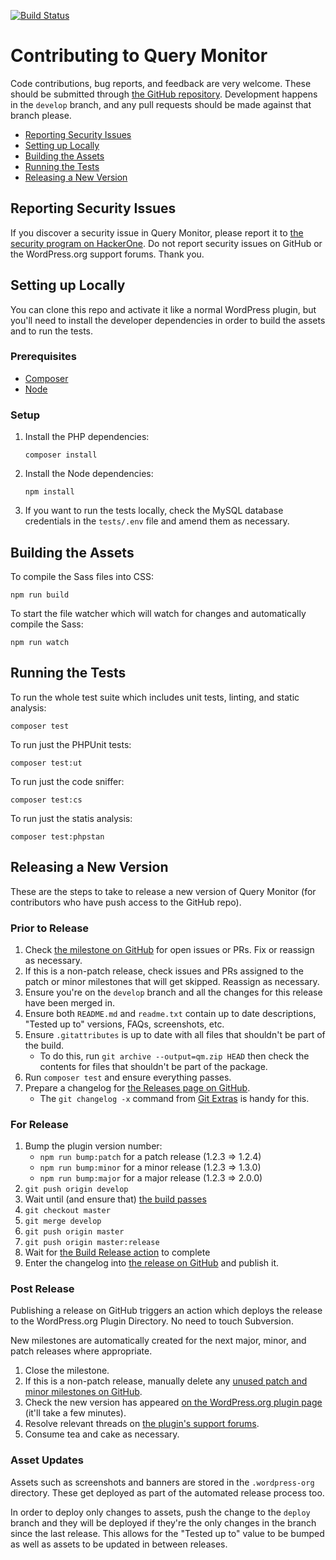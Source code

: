 [![Build Status](https://img.shields.io/badge/build-passing-brightgreen.svg?style=flat-square)](https://github.com/johnbillion/query-monitor/actions)

# Contributing to Query Monitor

Code contributions, bug reports, and feedback are very welcome. These should be submitted through [the GitHub repository](https://github.com/johnbillion/query-monitor). Development happens in the `develop` branch, and any pull requests should be made against that branch please.

* [Reporting Security Issues](#reporting-security-issues)
* [Setting up Locally](#setting-up-locally)
* [Building the Assets](#building-the-assets)
* [Running the Tests](#running-the-tests)
* [Releasing a New Version](#releasing-a-new-version)

## Reporting Security Issues

If you discover a security issue in Query Monitor, please report it to [the security program on HackerOne](https://hackerone.com/johnblackbourn). Do not report security issues on GitHub or the WordPress.org support forums. Thank you.

## Setting up Locally

You can clone this repo and activate it like a normal WordPress plugin, but you'll need to install the developer dependencies in order to build the assets and to run the tests.

### Prerequisites

* [Composer](https://getcomposer.org/)
* [Node](https://nodejs.org/)

### Setup

1. Install the PHP dependencies:

       composer install

2. Install the Node dependencies:

       npm install

3. If you want to run the tests locally, check the MySQL database credentials in the `tests/.env` file and amend them as necessary.

## Building the Assets

To compile the Sass files into CSS:

	npm run build

To start the file watcher which will watch for changes and automatically compile the Sass:

	npm run watch

## Running the Tests

To run the whole test suite which includes unit tests, linting, and static analysis:

	composer test

To run just the PHPUnit tests:

	composer test:ut

To run just the code sniffer:

	composer test:cs

To run just the statis analysis:

	composer test:phpstan

## Releasing a New Version

These are the steps to take to release a new version of Query Monitor (for contributors who have push access to the GitHub repo).

### Prior to Release

1. Check [the milestone on GitHub](https://github.com/johnbillion/query-monitor/milestones) for open issues or PRs. Fix or reassign as necessary.
1. If this is a non-patch release, check issues and PRs assigned to the patch or minor milestones that will get skipped. Reassign as necessary.
1. Ensure you're on the `develop` branch and all the changes for this release have been merged in.
1. Ensure both `README.md` and `readme.txt` contain up to date descriptions, "Tested up to" versions, FAQs, screenshots, etc.
1. Ensure `.gitattributes` is up to date with all files that shouldn't be part of the build.
   - To do this, run `git archive --output=qm.zip HEAD` then check the contents for files that shouldn't be part of the package.
1. Run `composer test` and ensure everything passes.
1. Prepare a changelog for [the Releases page on GitHub](https://github.com/johnbillion/query-monitor/releases).
   - The `git changelog -x` command from [Git Extras](https://github.com/tj/git-extras) is handy for this.

### For Release

1. Bump the plugin version number:
   - `npm run bump:patch` for a patch release (1.2.3 => 1.2.4)
   - `npm run bump:minor` for a minor release (1.2.3 => 1.3.0)
   - `npm run bump:major` for a major release (1.2.3 => 2.0.0)
1. `git push origin develop`
1. Wait until (and ensure that) [the build passes](https://github.com/johnbillion/query-monitor/actions)
1. `git checkout master`
1. `git merge develop`
1. `git push origin master`
1. `git push origin master:release`
1. Wait for [the Build Release action](https://github.com/johnbillion/query-monitor/actions?query=workflow%3A%22Build+Release%22) to complete
1. Enter the changelog into [the release on GitHub](https://github.com/johnbillion/query-monitor/releases) and publish it.

### Post Release

Publishing a release on GitHub triggers an action which deploys the release to the WordPress.org Plugin Directory. No need to touch Subversion.

New milestones are automatically created for the next major, minor, and patch releases where appropriate.

1. Close the milestone.
1. If this is a non-patch release, manually delete any [unused patch and minor milestones on GitHub](https://github.com/johnbillion/query-monitor/milestones).
1. Check the new version has appeared [on the WordPress.org plugin page](https://wordpress.org/plugins/query-monitor/) (it'll take a few minutes).
1. Resolve relevant threads on [the plugin's support forums](https://wordpress.org/support/plugin/query-monitor/).
1. Consume tea and cake as necessary.

### Asset Updates

Assets such as screenshots and banners are stored in the `.wordpress-org` directory. These get deployed as part of the automated release process too.

In order to deploy only changes to assets, push the change to the `deploy` branch and they will be deployed if they're the only changes in the branch since the last release. This allows for the "Tested up to" value to be bumped as well as assets to be updated in between releases.
